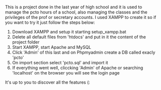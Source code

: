 This is a project done in the last year of high school and it is used to manage the pcto hours of a school, also managing the classes and the privileges of the prof or secretary accounts.
I used XAMPP to create it so if you want to try it just follow the steps below:
1. Download XAMPP and setup it starting setup_xampp.bat
2. Delete all default files from 'htdocs' and put in it the content of the project folder
3. Start XAMPP, start Apache and MySQL
4. Click 'Admin' of this last and on Phpmyadmin create a DB called exacly 'pcto'
5. On import section select 'pcto.sql' and import it
6. If everything went well, cliccking 'Admin' of Apache or searching 'localhost' on the browser you will see the login page

It's up to you to discover all the features (:
